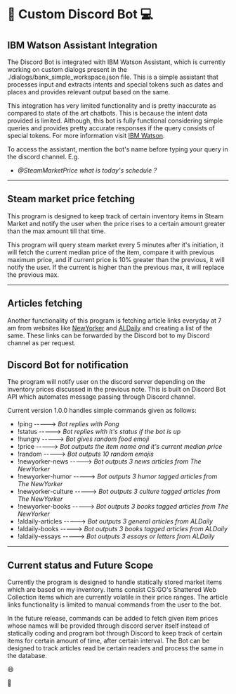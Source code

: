 # :robot: Custom Discord Bot :computer:

## IBM Watson Assistant Integration

The Discord Bot is integrated with IBM Watson Assistant, which is currently working on custom dialogs present in the ./dialogs/bank_simple_workspace.json file. This is a simple assistant that processes input and extracts intents and special tokens such as dates and places and provides relevant output based on the same.

This integration has very limited functionality and is pretty inaccurate as compared to state of the art chatbots. This is because the intent data provided is limited. Although, this bot is fully functional considering simple queries and provides pretty accurate responses if the query consists of special tokens.
For more information visit [IBM Watson](https://cloud.ibm.com/docs/assistant?topic=assistant-getting-started).

To access the assistant, mention the bot's name before typing your query in the discord channel. E.g.
  - *@SteamMarketPrice what is today's schedule ?*

---

## Steam market price fetching

This program is designed to keep track of certain inventory items in Steam Market and notify the user when the price rises to a certain amount greater than the max amount till that time.

This program will query steam market every 5 minutes after it's initiation, it will fetch the current median price of the item, compare it with previous maximum price, and if current price is 10% greater than the previous, it will notify the user. If the current is higher than the previous max, it will replace the previous max.

---

## Articles fetching

Another functionality of this program is fetching article links everyday at 7 am from websites like [NewYorker](https://newyorker.com) and
[ALDaily](https://www.aldaily.com) and creating a list of the same. These links can be forwarded by the Discord bot to my Discord channel as per
request.

## Discord Bot for notification

The program will notify user on the discord server depending on the inventory prices discussed in the previous note. This is built on Discord Bot API which automates message passing through Discord channel.

Current version 1.0.0 handles simple commands given as follows:

- !ping  -----> *Bot replies with Pong*
- !status -----> *Bot replies with it's status if the bot is up*
- !hungry -----> *Bot gives random food emoji*
- !price -----> *Bot outputs the item name and it's current median price*
- !random -----> *Bot outputs 10 random emojis*
- !newyorker-news -----> *Bot outputs 3 news articles from The NewYorker*
- !newyorker-humor -----> *Bot outputs 3 humor tagged articles from The NewYorker*
- !newyorker-culture -----> *Bot outputs 3 culture tagged articles from The NewYorker*
- !newyorker-books -----> *Bot outputs 3 books tagged articles from The NewYorker*
- !aldaily-articles -----> *Bot outputs 3 general articles from ALDaily*
- !aldaily-books -----> *Bot outputs 3 books tagged articles from ALDaily*
- !aldaily-essays -----> *Bot outputs 3 essays or letters from ALDaily*

---

## Current status and Future Scope

Currently the program is designed to handle statically stored market items which are based on my inventory. Items consist CS:GO's Shattered Web Collection items which are currently volatile in their price ranges. The article links functionality is limited to manual commands from the user
to the bot.

In the future release, commands can be added to fetch given item prices whose names will be provided through discord server itself instead of statically coding and program bot through Discord to keep track of certain items for certain amount of time, after certain interval. The Bot
can be designed to track articles read be certain readers and process the same in the database.


:smile:

:100:
